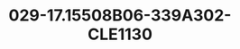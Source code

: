 ---
title: 029-17.15508B06-339A302-CLE1130
image: 029-17.15508B06-339A302-CLE1130.jpg
brand: sposo
layout: vestito
---